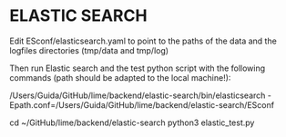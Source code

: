 
# ELASTIC SEARCH


Edit ESconf/elasticsearch.yaml to point to the paths of the data and the logfiles directories (tmp/data and tmp/log)

Then run Elastic search and the test python script with the following commands (path should be adapted to the local machine!):

/Users/Guida/GitHub/lime/backend/elastic-search/bin/elasticsearch -Epath.conf=/Users/Guida/GitHub/lime/backend/elastic-search/ESconf

cd ~/GitHub/lime/backend/elastic-search
python3 elastic_test.py
